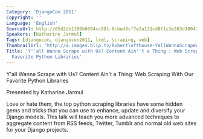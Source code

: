 ```yaml
---
Category: 'DjangoCon 2011'
Copyright: ''
Language: 'English'
SourceUrl: http://05d2db1380b6504cc981-8cbed8cf7e3a131cd8f1c3e383d10041.r93.cf2.rackcdn.com/djangocon-2011/77_y-all-wanna-scrape-with-us-content-ain-t-a-thing-web-scraping-with-our-favorite-python-libraries.m4v
Speakers: [Katharine Jarmul]
Tags: [djangocon, djangocon2011, lxml, scraping, web]
ThumbnailUrl: 'http://a.images.blip.tv/Robertlofthouse-YallWannaScrapeWithUsContentAintAThingWebScrapingWit952-115.jpg'
Title: 'Y''all Wanna Scrape with Us? Content Ain''t a Thing : Web Scraping With Our
  Favorite Python Libraries'
---
```

Y'all Wanna Scrape with Us? Content Ain't a Thing: Web Scraping With Our
Favorite Python Libraries

Presented by Katharine Jarmul

Love or hate them, the top python scraping libraries have some hidden gems and
tricks that you can use to enhance, update and diversify your Django models.
This talk will teach you more advanced techniques to aggregate content from
RSS feeds, Twitter, Tumblr and normal old web sites for your Django projects.
